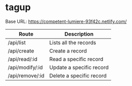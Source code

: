 # tagup

Base URL: https://competent-lumiere-93f42c.netlify.com/

| Route           | Description              |
|-----------------|--------------------------|
| /api/list       | Lists all the records    |
| /api/create     | Create a record          |
| /api/read/:id   | Read a specific record   |
| /api/modify/:id | Update a specific record |
| /api/remove/:id | Delete a specific record |
